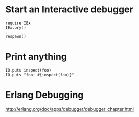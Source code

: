 # Start an Interactive debugger

```
require IEx
IEx.pry()
...
respawn()
```

# Print anything

```
IO.puts inspect(foo)
IO.puts "foo: #{inspect(foo)}"
```

# Erlang Debugging

http://erlang.org/doc/apps/debugger/debugger_chapter.html
